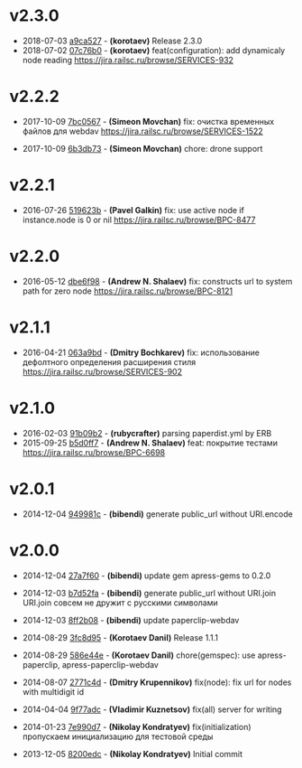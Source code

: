 # v2.3.0

* 2018-07-03 [a9ca527](../../commit/a9ca527) - __(korotaev)__ Release 2.3.0 
* 2018-07-02 [07c76b0](../../commit/07c76b0) - __(korotaev)__ feat(configuration): add dynamicaly node reading 
https://jira.railsc.ru/browse/SERVICES-932

# v2.2.2

* 2017-10-09 [7bc0567](../../commit/7bc0567) - __(Simeon Movchan)__ fix: очистка временных файлов для webdav 
https://jira.railsc.ru/browse/SERVICES-1522

* 2017-10-09 [6b3db73](../../commit/6b3db73) - __(Simeon Movchan)__ chore: drone support 

# v2.2.1

* 2016-07-26 [519623b](../../commit/519623b) - __(Pavel Galkin)__ fix: use active node if instance.node is 0 or nil 
https://jira.railsc.ru/browse/BPC-8477

# v2.2.0

* 2016-05-12 [dbe6f98](../../commit/dbe6f98) - __(Andrew N. Shalaev)__ fix: constructs url to system path for zero node 
https://jira.railsc.ru/browse/BPC-8121

# v2.1.1

* 2016-04-21 [063a9bd](../../commit/063a9bd) - __(Dmitry Bochkarev)__ fix: использование дефолтного определения расширения стиля 
https://jira.railsc.ru/browse/SERVICES-902

# v2.1.0

* 2016-02-03 [91b09b2](../../commit/91b09b2) - __(rubycrafter)__ parsing paperdist.yml by ERB 
* 2015-09-25 [b5d0ff7](../../commit/b5d0ff7) - __(Andrew N. Shalaev)__ feat: покрытие тестами 
https://jira.railsc.ru/browse/BPC-6698

# v2.0.1

* 2014-12-04 [949981c](../../commit/949981c) - __(bibendi)__ generate public_url without URI.encode 

# v2.0.0

* 2014-12-04 [27a7f60](../../commit/27a7f60) - __(bibendi)__ update gem apress-gems to 0.2.0 
* 2014-12-03 [b7d52fa](../../commit/b7d52fa) - __(bibendi)__ generate public_url without URI.join 
URI.join совсем не дружит с русскими символами

* 2014-12-03 [8ff2b08](../../commit/8ff2b08) - __(bibendi)__ update paperclip-webdav 
* 2014-08-29 [3fc8d95](../../commit/3fc8d95) - __(Korotaev Danil)__ Release 1.1.1 
* 2014-08-29 [586e44e](../../commit/586e44e) - __(Korotaev Danil)__ chore(gemspec): use apress-paperclip, apress-paperclip-webdav 
* 2014-08-07 [2771c4d](../../commit/2771c4d) - __(Dmitry Krupennikov)__ fix(node): fix url for nodes with multidigit id 
* 2014-04-04 [9f77adc](../../commit/9f77adc) - __(Vladimir Kuznetsov)__ fix(all) server for writing 
* 2014-01-23 [7e990d7](../../commit/7e990d7) - __(Nikolay Kondratyev)__ fix(initialization) пропускаем инициализацию для тестовой среды 
* 2013-12-05 [8200edc](../../commit/8200edc) - __(Nikolay Kondratyev)__ Initial commit 
